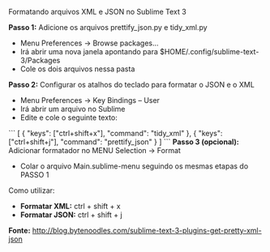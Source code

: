 Formatando arquivos XML e JSON no Sublime Text 3

<b>Passo 1:</b> Adicione os arquivos prettify_json.py e tidy_xml.py 
<ul>
  <li>Menu Preferences -> Browse packages… </li>
  <li>Irá abrir uma nova janela apontando para $HOME/.config/sublime-text-3/Packages</li>
  <li>Cole os dois arquivos nessa pasta</li>
</ul>
        
<b>Passo 2:</b> Configurar os atalhos do teclado para formatar o JSON e o XML
<ul>
  <li>Menu Preferences -> Key Bindings – User</li>
  <li>Irá abrir um arquivo no Sublime</li>
  <li>Edite e cole o seguinte texto:</li>
</ul>
```<JSON>
[
    { "keys": ["ctrl+shift+x"], "command": "tidy_xml" },
    { "keys": ["ctrl+shift+j"], "command": "prettify_json" }
]
```
<b>Passo 3 (opcional):</b> Adicionar formatador no MENU Selection -> Format
<ul>
  <li>Colar o arquivo Main.sublime-menu seguindo os mesmas etapas do PASSO 1</li>
</ul>



Como utilizar:
<ul>
  <li><b>Formatar XML:</b> ctrl + shift + x</li>
  <li><b>Formatar JSON:</b> ctrl + shift + j</li>
</ul>
		
		

<b>Fonte:</b> <a href="http://blog.bytenoodles.com/sublime-text-3-plugins-get-pretty-xml-json">http://blog.bytenoodles.com/sublime-text-3-plugins-get-pretty-xml-json</a>
